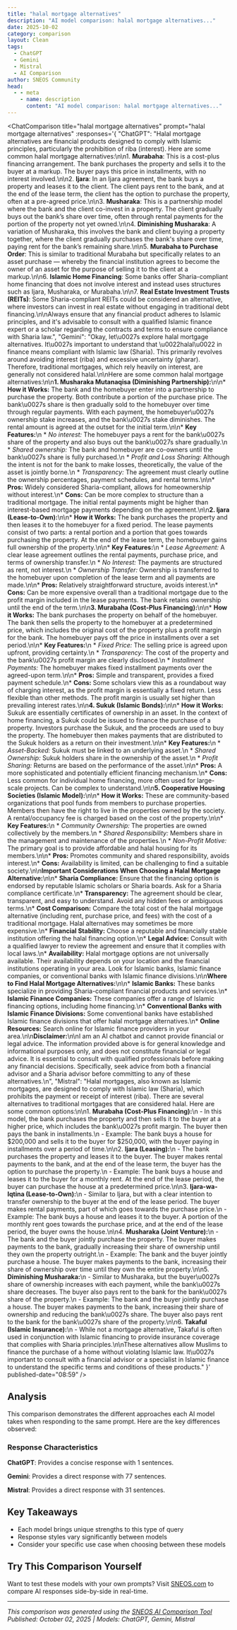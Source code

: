 ```yaml
---
title: "halal mortgage alternatives"
description: "AI model comparison: halal mortgage alternatives..."
date: 2025-10-02
category: comparison
layout: Clean
tags:
  - ChatGPT
  - Gemini
  - Mistral
  - AI Comparison
author: SNEOS Community
head:
  - - meta
    - name: description
      content: "AI model comparison: halal mortgage alternatives..."
---
```


<ChatComparison
  title="halal mortgage alternatives"
  prompt="halal mortgage alternatives"
  :responses='{
    "ChatGPT": "Halal mortgage alternatives are financial products designed to comply with Islamic principles, particularly the prohibition of riba (interest). Here are some common halal mortgage alternatives:\n\n1. **Murabaha**: This is a cost-plus financing arrangement. The bank purchases the property and sells it to the buyer at a markup. The buyer pays this price in installments, with no interest involved.\n\n2. **Ijara**: In an Ijara agreement, the bank buys a property and leases it to the client. The client pays rent to the bank, and at the end of the lease term, the client has the option to purchase the property, often at a pre-agreed price.\n\n3. **Musharaka**: This is a partnership model where the bank and the client co-invest in a property. The client gradually buys out the bank’s share over time, often through rental payments for the portion of the property not yet owned.\n\n4. **Diminishing Musharaka**: A variation of Musharaka, this involves the bank and client buying a property together, where the client gradually purchases the bank's share over time, paying rent for the bank’s remaining share.\n\n5. **Murabaha to Purchase Order**: This is similar to traditional Murabaha but specifically relates to an asset purchase — whereby the financial institution agrees to become the owner of an asset for the purpose of selling it to the client at a markup.\n\n6. **Islamic Home Financing**: Some banks offer Sharia-compliant home financing that does not involve interest and instead uses structures such as Ijara, Musharaka, or Murabaha.\n\n7. **Real Estate Investment Trusts (REITs)**: Some Sharia-compliant REITs could be considered an alternative, where investors can invest in real estate without engaging in traditional debt financing.\n\nAlways ensure that any financial product adheres to Islamic principles, and it's advisable to consult with a qualified Islamic finance expert or a scholar regarding the contracts and terms to ensure compliance with Sharia law.",
    "Gemini": "Okay, let\u0027s explore halal mortgage alternatives.  It\u0027s important to understand that \u0022halal\u0022 in finance means compliant with Islamic law (Sharia).  This primarily revolves around avoiding interest (riba) and excessive uncertainty (gharar).  Therefore, traditional mortgages, which rely heavily on interest, are generally not considered halal.\n\nHere are some common halal mortgage alternatives:\n\n**1. Musharaka Mutanaqisa (Diminishing Partnership):**\n\n*   **How it Works:**  The bank and the homebuyer enter into a partnership to purchase the property. Both contribute a portion of the purchase price. The bank\u0027s share is then gradually sold to the homebuyer over time through regular payments. With each payment, the homebuyer\u0027s ownership stake increases, and the bank\u0027s stake diminishes.  The rental amount is agreed at the outset for the initial term.\n\n*   **Key Features:**\n    *   *No interest:*  The homebuyer pays a rent for the bank\u0027s share of the property and also buys out the bank\u0027s share gradually.\n    *   *Shared ownership:* The bank and homebuyer are co-owners until the bank\u0027s share is fully purchased.\n    *   *Profit and Loss Sharing:* Although the intent is not for the bank to make losses, theoretically, the value of the asset is jointly borne.\n    *   *Transparency:*  The agreement must clearly outline the ownership percentages, payment schedules, and rental terms.\n\n*   **Pros:**  Widely considered Sharia-compliant, allows for homeownership without interest.\n*   **Cons:**  Can be more complex to structure than a traditional mortgage.  The initial rental payments might be higher than interest-based mortgage payments depending on the agreement.\n\n**2. Ijara (Lease-to-Own):**\n\n*   **How it Works:** The bank purchases the property and then leases it to the homebuyer for a fixed period.  The lease payments consist of two parts: a rental portion and a portion that goes towards purchasing the property.  At the end of the lease term, the homebuyer gains full ownership of the property.\n\n*   **Key Features:**\n    *   *Lease Agreement:* A clear lease agreement outlines the rental payments, purchase price, and terms of ownership transfer.\n    *   *No Interest:* The payments are structured as rent, not interest.\n    *   *Ownership Transfer:* Ownership is transferred to the homebuyer upon completion of the lease term and all payments are made.\n\n*   **Pros:** Relatively straightforward structure, avoids interest.\n*   **Cons:**  Can be more expensive overall than a traditional mortgage due to the profit margin included in the lease payments.  The bank retains ownership until the end of the term.\n\n**3. Murabaha (Cost-Plus Financing):**\n\n*   **How it Works:** The bank purchases the property on behalf of the homebuyer.  The bank then sells the property to the homebuyer at a predetermined price, which includes the original cost of the property plus a profit margin for the bank.  The homebuyer pays off the price in installments over a set period.\n\n*   **Key Features:**\n    *   *Fixed Price:* The selling price is agreed upon upfront, providing certainty.\n    *   *Transparency:*  The cost of the property and the bank\u0027s profit margin are clearly disclosed.\n    *   *Installment Payments:*  The homebuyer makes fixed installment payments over the agreed-upon term.\n\n*   **Pros:** Simple and transparent, provides a fixed payment schedule.\n*   **Cons:** Some scholars view this as a roundabout way of charging interest, as the profit margin is essentially a fixed return.  Less flexible than other methods.  The profit margin is usually set higher than prevailing interest rates.\n\n**4. Sukuk (Islamic Bonds):**\n\n*   **How it Works:** Sukuk are essentially certificates of ownership in an asset.  In the context of home financing, a Sukuk could be issued to finance the purchase of a property.  Investors purchase the Sukuk, and the proceeds are used to buy the property.  The homebuyer then makes payments that are distributed to the Sukuk holders as a return on their investment.\n\n*   **Key Features:**\n    *   *Asset-Backed:*  Sukuk must be linked to an underlying asset.\n    *   *Shared Ownership:* Sukuk holders share in the ownership of the asset.\n    *   *Profit Sharing:*  Returns are based on the performance of the asset.\n\n*   **Pros:**  A more sophisticated and potentially efficient financing mechanism.\n*   **Cons:**  Less common for individual home financing, more often used for large-scale projects.  Can be complex to understand.\n\n**5. Cooperative Housing Societies (Islamic Model):**\n\n*   **How it Works:**  These are community-based organizations that pool funds from members to purchase properties.  Members then have the right to live in the properties owned by the society.  A rental/occupancy fee is charged based on the cost of the property.\n\n*   **Key Features:**\n    *   *Community Ownership:*  The properties are owned collectively by the members.\n    *   *Shared Responsibility:* Members share in the management and maintenance of the properties.\n    *   *Non-Profit Motive:*  The primary goal is to provide affordable and halal housing for its members.\n\n*   **Pros:** Promotes community and shared responsibility, avoids interest.\n*   **Cons:** Availability is limited, can be challenging to find a suitable society.\n\n**Important Considerations When Choosing a Halal Mortgage Alternative:**\n\n*   **Sharia Compliance:**  Ensure that the financing option is endorsed by reputable Islamic scholars or Sharia boards. Ask for a Sharia compliance certificate.\n*   **Transparency:**  The agreement should be clear, transparent, and easy to understand.  Avoid any hidden fees or ambiguous terms.\n*   **Cost Comparison:**  Compare the total cost of the halal mortgage alternative (including rent, purchase price, and fees) with the cost of a traditional mortgage.  Halal alternatives may sometimes be more expensive.\n*   **Financial Stability:**  Choose a reputable and financially stable institution offering the halal financing option.\n*   **Legal Advice:**  Consult with a qualified lawyer to review the agreement and ensure that it complies with local laws.\n*   **Availability:** Halal mortgage options are not universally available.  Their availability depends on your location and the financial institutions operating in your area. Look for Islamic banks, Islamic finance companies, or conventional banks with Islamic finance divisions.\n\n**Where to Find Halal Mortgage Alternatives:**\n\n*   **Islamic Banks:** These banks specialize in providing Sharia-compliant financial products and services.\n*   **Islamic Finance Companies:** These companies offer a range of Islamic financing options, including home financing.\n*   **Conventional Banks with Islamic Finance Divisions:** Some conventional banks have established Islamic finance divisions that offer halal mortgage alternatives.\n*   **Online Resources:** Search online for Islamic finance providers in your area.\n\n**Disclaimer:**\n\nI am an AI chatbot and cannot provide financial or legal advice. The information provided above is for general knowledge and informational purposes only, and does not constitute financial or legal advice. It is essential to consult with qualified professionals before making any financial decisions.  Specifically, seek advice from both a financial advisor and a Sharia advisor before committing to any of these alternatives.\n",
    "Mistral": "Halal mortgages, also known as Islamic mortgages, are designed to comply with Islamic law (Sharia), which prohibits the payment or receipt of interest (riba). There are several alternatives to traditional mortgages that are considered halal. Here are some common options:\n\n1. **Murabaha (Cost-Plus Financing):**\n   - In this model, the bank purchases the property and then sells it to the buyer at a higher price, which includes the bank\u0027s profit margin. The buyer then pays the bank in installments.\n   - Example: The bank buys a house for $200,000 and sells it to the buyer for $250,000, with the buyer paying in installments over a period of time.\n\n2. **Ijara (Leasing):**\n   - The bank purchases the property and leases it to the buyer. The buyer makes rental payments to the bank, and at the end of the lease term, the buyer has the option to purchase the property.\n   - Example: The bank buys a house and leases it to the buyer for a monthly rent. At the end of the lease period, the buyer can purchase the house at a predetermined price.\n\n3. **Ijara-wa-Iqtina (Lease-to-Own):**\n   - Similar to Ijara, but with a clear intention to transfer ownership to the buyer at the end of the lease period. The buyer makes rental payments, part of which goes towards the purchase price.\n   - Example: The bank buys a house and leases it to the buyer. A portion of the monthly rent goes towards the purchase price, and at the end of the lease period, the buyer owns the house.\n\n4. **Musharaka (Joint Venture):**\n   - The bank and the buyer jointly purchase the property. The buyer makes payments to the bank, gradually increasing their share of ownership until they own the property outright.\n   - Example: The bank and the buyer jointly purchase a house. The buyer makes payments to the bank, increasing their share of ownership over time until they own the entire property.\n\n5. **Diminishing Musharaka:**\n   - Similar to Musharaka, but the buyer\u0027s share of ownership increases with each payment, while the bank\u0027s share decreases. The buyer also pays rent to the bank for the bank\u0027s share of the property.\n   - Example: The bank and the buyer jointly purchase a house. The buyer makes payments to the bank, increasing their share of ownership and reducing the bank\u0027s share. The buyer also pays rent to the bank for the bank\u0027s share of the property.\n\n6. **Takaful (Islamic Insurance):**\n   - While not a mortgage alternative, Takaful is often used in conjunction with Islamic financing to provide insurance coverage that complies with Sharia principles.\n\nThese alternatives allow Muslims to finance the purchase of a home without violating Islamic law. It\u0027s important to consult with a financial advisor or a specialist in Islamic finance to understand the specific terms and conditions of these products."
  }'
  published-date="08:59"
/>

## Analysis

This comparison demonstrates the different approaches each AI model takes when responding to the same prompt. Here are the key differences observed:

### Response Characteristics

**ChatGPT**: Provides a concise response with 1 sentences. 

**Gemini**: Provides a direct response with 77 sentences. 

**Mistral**: Provides a direct response with 31 sentences. 

## Key Takeaways

- Each model brings unique strengths to this type of query
- Response styles vary significantly between models
- Consider your specific use case when choosing between these models

## Try This Comparison Yourself

Want to test these models with your own prompts? Visit [SNEOS.com](https://sneos.com) to compare AI responses side-by-side in real-time.

---

*This comparison was generated using the [SNEOS AI Comparison Tool](https://sneos.com)*
*Published: October 02, 2025 | Models: ChatGPT, Gemini, Mistral*
